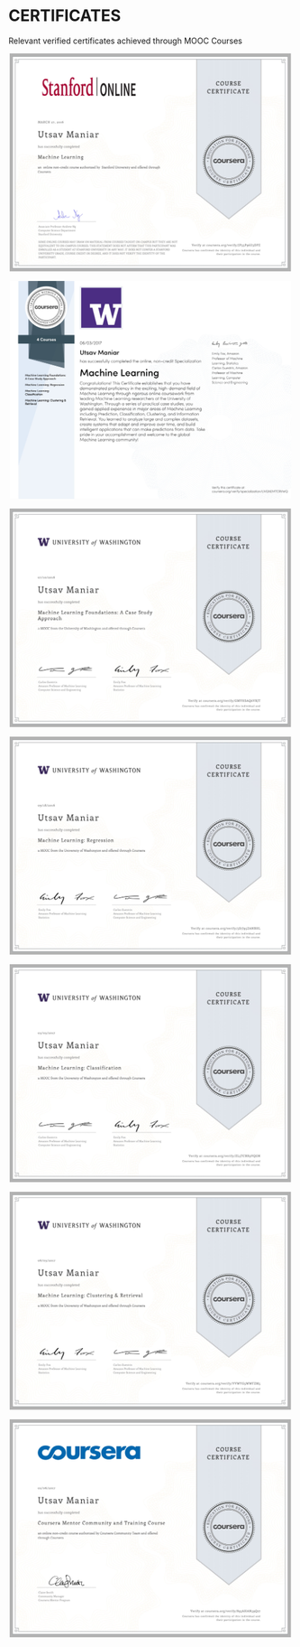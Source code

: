 # CERTIFICATES
Relevant verified certificates achieved through MOOC Courses
<p align="center">
<img src="Certificates/Coursera-MachineLearning-Andrew Ng.jpg?raw=true" width="500">
</p>
<p align="center">
<img src="Certificates/Coursera-MachineLearningSpecialization.jpg?raw=true" width="500">
</p>
<p align="center">
<img src="Certificates/Coursera-MachineLearning-Foundations-A-Case-Study.jpg?raw=true" width="500">
</p>
<p align="center">
<img src="Certificates/Coursera-Regression.jpg?raw=true" width="500">
</p>
<p align="center">
<img src="Certificates/Coursera-MachineLearning-Classification.jpg?raw=true" width="500">
</p>
<p align="center">
<img src="Certificates/Coursera-MachineLearning-Clustering-and-Retrival.jpg?raw=true" width="500">
</p>
<p align="center">
<img src="Certificates/Coursera-Community-Mentor.jpg?raw=true" width="500">
</p>


